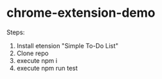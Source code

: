 # chrome-extension-demo

Steps:
1. Install etension "Simple To-Do List"
2. Clone repo
3. execute npm i
4. execute npm run test
